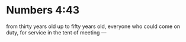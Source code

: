 # Numbers 4:43

from thirty years old up to fifty years old, everyone who could come on duty, for service in the tent of meeting —
